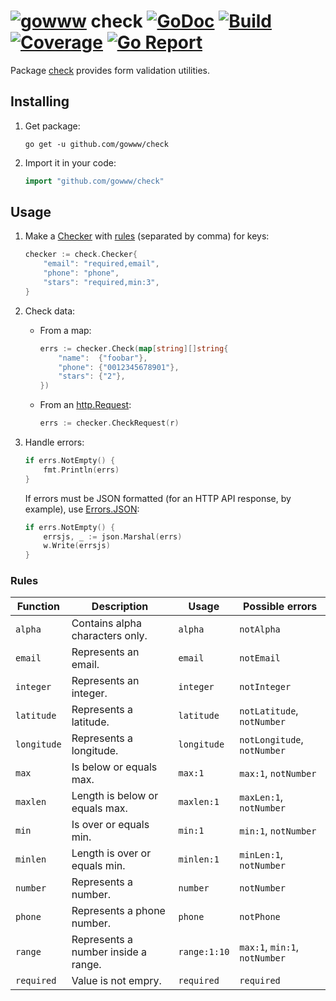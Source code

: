 # [![gowww](https://avatars.githubusercontent.com/u/18078923?s=20)](https://github.com/gowww) check [![GoDoc](https://godoc.org/github.com/gowww/check?status.svg)](https://godoc.org/github.com/gowww/check) [![Build](https://travis-ci.org/gowww/check.svg?branch=master)](https://travis-ci.org/gowww/check) [![Coverage](https://coveralls.io/repos/github/gowww/check/badge.svg?branch=master)](https://coveralls.io/github/gowww/check?branch=master) [![Go Report](https://goreportcard.com/badge/github.com/gowww/check)](https://goreportcard.com/report/github.com/gowww/check)

Package [check](https://godoc.org/github.com/gowww/check) provides form validation utilities.

## Installing

1. Get package:

	```Shell
	go get -u github.com/gowww/check
	```

2. Import it in your code:

	```Go
	import "github.com/gowww/check"
	```

## Usage

1. Make a [Checker](https://godoc.org/github.com/gowww/check#Checker) with [rules](#rules) (separated by comma) for keys:

	```Go
	checker := check.Checker{
		"email": "required,email",
		"phone": "phone",
		"stars": "required,min:3",
	}
	```

2. Check data:

	- From a map:
	
		```Go
		errs := checker.Check(map[string][]string{
			"name":  {"foobar"},
			"phone": {"0012345678901"},
			"stars": {"2"},
		})
		```

	- From an [http.Request](https://golang.org/pkg/net/http/#Request):
	
		```Go
		errs := checker.CheckRequest(r)
		```

3. Handle errors:

	```Go
	if errs.NotEmpty() {
		fmt.Println(errs)
	}
	```

	If errors must be JSON formatted (for an HTTP API response, by example), use [Errors.JSON](https://godoc.org/github.com/gowww/check#Errors.JSON):

	```Go
	if errs.NotEmpty() {
		errsjs, _ := json.Marshal(errs)
		w.Write(errsjs)
	}
	```

### Rules

Function    | Description                         | Usage        | Possible errors
------------|-------------------------------------|--------------|------------------------------
`alpha`     | Contains alpha characters only.     | `alpha`      | `notAlpha`
`email`     | Represents an email.                | `email`      | `notEmail`
`integer`   | Represents an integer.              | `integer`    | `notInteger`
`latitude`  | Represents a latitude.              | `latitude`   | `notLatitude`, `notNumber`
`longitude` | Represents a longitude.             | `longitude`  | `notLongitude`, `notNumber`
`max`       | Is below or equals max.             | `max:1`      | `max:1`, `notNumber`
`maxlen`    | Length is below or equals max.      | `maxlen:1`   | `maxLen:1`, `notNumber`
`min`       | Is over or equals min.              | `min:1`      | `min:1`, `notNumber`
`minlen`    | Length is over or equals min.       | `minlen:1`   | `minLen:1`, `notNumber`
`number`    | Represents a number.                | `number`     | `notNumber`
`phone`     | Represents a phone number.          | `phone`      | `notPhone`
`range`     | Represents a number inside a range. | `range:1:10` | `max:1`, `min:1`, `notNumber`
`required`  | Value is not empry.                 | `required`   | `required`
